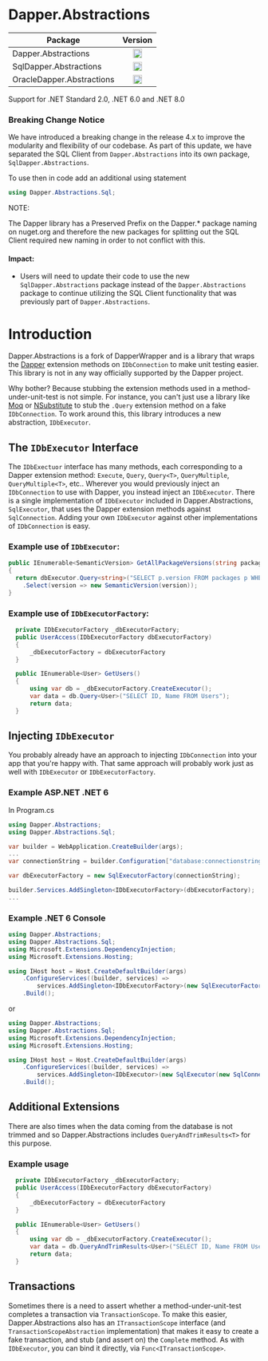 # Dapper.Abstractions

| Package   |     Version     |
|----------|:-------------:|
| Dapper.Abstractions |<a href="https://badge.fury.io/nu/Dapper.Abstractions"><img src="https://badge.fury.io/nu/Dapper.Abstractions.svg" alt="NuGet version" height="18"></a> |
| SqlDapper.Abstractions |<a href="https://badge.fury.io/nu/SqlDapper.Abstractions"><img src="https://badge.fury.io/nu/SqlDapper.Abstractions.svg" alt="NuGet version" height="18"></a>|
| OracleDapper.Abstractions |<a href="https://badge.fury.io/nu/OracleDapper.Abstractions"><img src="https://badge.fury.io/nu/OracleDapper.Abstractions.svg" alt="NuGet version" height="18"></a>|

Support for .NET Standard 2.0, .NET 6.0 and .NET 8.0

### **Breaking Change Notice**

We have introduced a breaking change in the release 4.x to improve the modularity and flexibility of our codebase. As part of this update, we have separated the SQL Client from `Dapper.Abstractions` into its own package, `SqlDapper.Abstractions`.

To use then in code add an additional using statement

```csharp
using Dapper.Abstractions.Sql;
```

NOTE: 

The Dapper library has a Preserved Prefix on the Dapper.* package naming on nuget.org and therefore the new packages for splitting out the SQL Client required new naming in order to not conflict with this.

#### Impact:
- Users will need to update their code to use the new `SqlDapper.Abstractions` package instead of the `Dapper.Abstractions` package to continue utilizing the SQL Client functionality that was previously part of `Dapper.Abstractions`.

# Introduction

Dapper.Abstractions is a fork of DapperWrapper and is a library that wraps the [Dapper](https://github.com/DapperLib/Dapper) extension methods on `IDbConnection` to make unit testing easier. This library is not in any way officially supported by the Dapper project.

Why bother? Because stubbing the extension methods used in a method-under-unit-test is not simple. For instance, you can't just use a library like [Moq](https://github.com/moq/moq4) or [NSubstitute](http://nsubstitute.github.io/) to stub the `.Query` extension method on a fake `IDbConnection`. To work around this, this library introduces a new abstraction, `IDbExecutor`.

## The `IDbExecutor` Interface

The `IDbExectuor` interface has many methods, each corresponding to a Dapper extension method: `Execute`, `Query`, `Query<T>`, `QueryMultiple`, `QueryMultiple<T>`, etc.. Wherever you would previously inject an `IDbConnection` to use with Dapper, you instead inject an `IDbExecutor`. There is a single implementation of `IDbExecutor` included in Dapper.Abstractions, `SqlExecutor`, that uses the Dapper extension methods against `SqlConnection`. Adding your own `IDbExecutor` against other implementations of `IDbConnection` is easy.

### Example use of `IDbExecutor`:

```C#
public IEnumerable<SemanticVersion> GetAllPackageVersions(string packageId, IDbExecutor dbExecutor)
{
  return dbExecutor.Query<string>("SELECT p.version FROM packages p WHERE p.id = @packageId", new { packageId })
    .Select(version => new SemanticVersion(version));
}
```

### Example use of `IDbExecutorFactory`:

```C#
  private IDbExecutorFactory _dbExecutorFactory;
  public UserAccess(IDbExecutorFactory dbExecutorFactory)
  {
      _dbExecutorFactory = dbExecutorFactory
  }

  public IEnumerable<User> GetUsers()
  {
      using var db = _dbExecutorFactory.CreateExecutor();
      var data = db.Query<User>("SELECT ID, Name FROM Users");
      return data;
  }
```

## Injecting `IDbExecutor`

You probably already have an approach to injecting `IDbConnection` into your app that you're happy with. That same approach will probably work just as well with `IDbExecutor` or `IDbExecutorFactory`.

### Example ASP.NET .NET 6

In Program.cs

```C#
using Dapper.Abstractions;
using Dapper.Abstractions.Sql;

var builder = WebApplication.CreateBuilder(args);
...
var connectionString = builder.Configuration["database:connectionstring"];

var dbExecutorFactory = new SqlExecutorFactory(connectionString);

builder.Services.AddSingleton<IDbExecutorFactory>(dbExecutorFactory);
...
```

### Example .NET 6 Console

```C#
using Dapper.Abstractions;
using Dapper.Abstractions.Sql;
using Microsoft.Extensions.DependencyInjection;
using Microsoft.Extensions.Hosting;

using IHost host = Host.CreateDefaultBuilder(args)
    .ConfigureServices((builder, services) =>
        services.AddSingleton<IDbExecutorFactory>(new SqlExecutorFactory(builder.Configuration["DatabaseConnectionString"])))
    .Build();

```
or
```C#
using Dapper.Abstractions;
using Dapper.Abstractions.Sql;
using Microsoft.Extensions.DependencyInjection;
using Microsoft.Extensions.Hosting;

using IHost host = Host.CreateDefaultBuilder(args)
    .ConfigureServices((builder, services) =>
        services.AddSingleton<IDbExecutor>(new SqlExecutor(new SqlConnection(builder.Configuration["DatabaseConnectionString"]))))
    .Build();
```

## Additional Extensions

There are also times when the data coming from the database is not trimmed and so Dapper.Abstractions includes `QueryAndTrimResults<T>` for this purpose.

### Example usage

```C#
  private IDbExecutorFactory _dbExecutorFactory;
  public UserAccess(IDbExecutorFactory dbExecutorFactory)
  {
      _dbExecutorFactory = dbExecutorFactory
  }

  public IEnumerable<User> GetUsers()
  {
      using var db = _dbExecutorFactory.CreateExecutor();
      var data = db.QueryAndTrimResults<User>("SELECT ID, Name FROM Users");
      return data;
  }
```

## Transactions

Sometimes there is a need to assert whether a method-under-unit-test completes a transaction via `TransactionScope`. To make this easier, Dapper.Abstractions also has an `ITransactionScope` interface (and `TransactionScopeAbstraction` implementation) that makes it easy to create a fake transaction, and stub (and assert on) the `Complete` method. As with `IDbExecutor`, you can bind it directly, via `Func<ITransactionScope>`.
